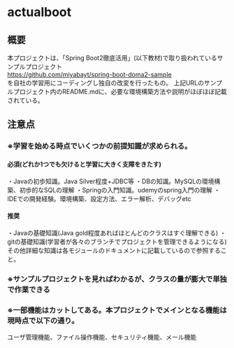 # actualboot
## 概要
本プロジェクトは、「Spring Boot2徹底活用」(以下教材)で取り扱われているサンプルプロジェクト  
https://github.com/miyabayt/spring-boot-doma2-sample  
を自社の学習用にコーディングし独自の改変を行ったもの。
上記URLのサンプルプロジェクト内のREADME.mdに、必要な環境構築方法や説明がほぼほぼ記載されている。 　
## 注意点
### ※学習を始める時点でいくつかの前提知識が求められる。
#### 必須(どれか1つでも欠けると学習に大きく支障をきたす)
・Javaの初歩知識。Java Silver程度+JDBC等
・DBの知識。MySQLの環境構築、初歩的なSQLの理解
・Springの入門知識。udemyのspring入門の理解
・IDEでの開発経験。環境構築、設定方法、エラー解析、デバッグetc
#### 推奨
・Javaの基礎知識(Java gold程度あればほとんどのクラスはすぐ理解できる)
・gitの基礎知識(学習者が各々のブランチでプロジェクトを管理できるようになる)
その他詳細な知識は各モジュールのドキュメントに記載しているので参照すること。
### ※サンプルプロジェクトを見ればわかるが、クラスの量が膨大で単独で作業できる
### ※一部機能はカットしてある。本プロジェクトでメインとなる機能は現時点で以下の通り。
ユーザ管理機能、ファイル操作機能、セキュリティ機能、メール機能  
